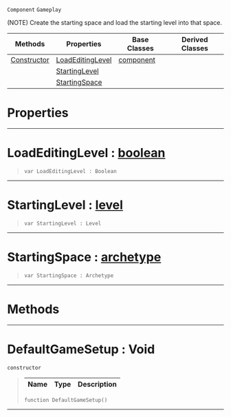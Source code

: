  `Component` `Gameplay`



(NOTE) Create the starting space and load the starting level into that space.

|Methods|Properties|Base Classes|Derived Classes|
|---|---|---|---|
|[ Constructor](https://github.com/PlasmaEngine/PlasmaDocs/blob/master/code_reference/class_reference/defaultgamesetup.markdown#defaultgamesetup-void)|[ LoadEditingLevel](https://github.com/PlasmaEngine/PlasmaDocs/blob/master/code_reference/class_reference/defaultgamesetup.markdown#loadeditinglevel-plasma-en)|[component](https://github.com/PlasmaEngine/PlasmaDocs/blob/master/code_reference/class_reference/component.markdown)| |
| |[ StartingLevel](https://github.com/PlasmaEngine/PlasmaDocs/blob/master/code_reference/class_reference/defaultgamesetup.markdown#startinglevel-plasma-engin)| | |
| |[ StartingSpace](https://github.com/PlasmaEngine/PlasmaDocs/blob/master/code_reference/class_reference/defaultgamesetup.markdown#startingspace-plasma-engin)| | |


 #  Properties


---  
 #  LoadEditingLevel : [boolean](https://github.com/PlasmaEngine/PlasmaDocs/blob/master/code_reference/lightning_base_types/boolean.markdown)

> 
> ``` lang=cpp, name=Lightning
> var LoadEditingLevel : Boolean


---  
 #  StartingLevel : [level](https://github.com/PlasmaEngine/PlasmaDocs/blob/master/code_reference/class_reference/level.markdown)

> 
> ``` lang=cpp, name=Lightning
> var StartingLevel : Level


---  
 #  StartingSpace : [archetype](https://github.com/PlasmaEngine/PlasmaDocs/blob/master/code_reference/class_reference/archetype.markdown)

> 
> ``` lang=cpp, name=Lightning
> var StartingSpace : Archetype


---  
 #  Methods


---  
 #  DefaultGameSetup : Void

 `constructor`

> 
> |Name|Type|Description|
> |---|---|---|
> ``` lang=cpp, name=Lightning
> function DefaultGameSetup()
> ``` 


---  
 

 